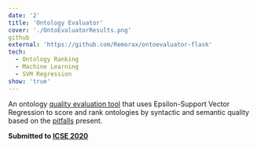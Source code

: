 ```yaml
---
date: '2'
title: 'Ontology Evaluator'
cover: './OntoEvaluatorResults.png'
github
external: 'https://github.com/Remorax/ontoevaluator-flask'
tech:
  - Ontology Ranking
  - Machine Learning
  - SVM Regression
show: 'true'
---
```


An ontology [quality evaluation tool](http://ontoevaluator.herokuapp.com/) that uses Epsilon-Support Vector Regression to score and rank ontologies by syntactic and semantic quality based on the [pitfalls](http://oops.linkeddata.es/catalogue.jsp) present.

**Submitted to [ICSE 2020](https://conf.researchr.org/home/icse-2020)**
